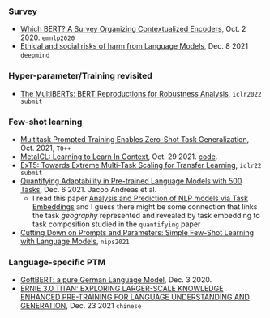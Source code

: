 ### Survey

- [Which BERT? A Survey Organizing Contextualized Encoders](https://arxiv.org/pdf/2010.00854.pdf), Oct. 2 2020. `emnlp2020`
- [Ethical and social risks of harm from Language Models](https://arxiv.org/pdf/2112.04359.pdf), Dec. 8 2021 `deepmind`

### Hyper-parameter/Training revisited

- [The MultiBERTs: BERT Reproductions for Robustness Analysis](https://openreview.net/forum?id=K0E_F0gFDgA), `iclr2022 submit`

### Few-shot learning

- [Multitask Prompted Training Enables Zero-Shot Task Generalization](https://arxiv.org/pdf/2110.08207.pdf), Oct. 2021, `T0++`
- [MetaICL: Learning to Learn In Context](https://arxiv.org/pdf/2110.15943.pdf), Oct. 29 2021. [code](https://github.com/facebookresearch/MetaICL).
- [ExT5: Towards Extreme Multi-Task Scaling for Transfer Learning](https://openreview.net/forum?id=Vzh1BFUCiIX), `iclr22 submit`
- [Quantifying Adaptability in Pre-trained Language Models with 500 Tasks](https://arxiv.org/pdf/2112.03204.pdf), Dec. 6 2021. Jacob Andreas et al.
  - I read this paper [Analysis and Prediction of NLP models via Task Embeddings](https://arxiv.org/pdf/2112.05647.pdf) and I guess there might be some connection that links the task *geography* represented and revealed by task embedding to task composition studied in the `quantifying` paper
- [Cutting Down on Prompts and Parameters: Simple Few-Shot Learning with Language Models](https://neurips2021-nlp.github.io/papers/24/CameraReady/NullPrompts___ENLSP_Workshop_Version.pdf), `nips2021`

### Language-specific PTM

- [GottBERT: a pure German Language Model](https://arxiv.org/abs/2012.02110), Dec. 3 2020.
- [ERNIE 3.0 TITAN: EXPLORING LARGER-SCALE KNOWLEDGE ENHANCED PRE-TRAINING FOR LANGUAGE UNDERSTANDING AND GENERATION](https://arxiv.org/pdf/2112.12731.pdf), Dec. 23 2021 `chinese`

